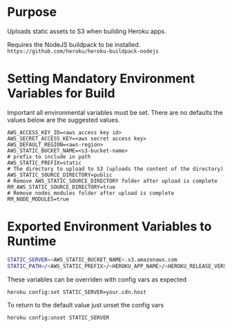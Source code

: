 # Purpose

Uploads static assets to S3 when building Heroku apps.

Requires the NodeJS buildpack to be installed. `https://github.com/heroku/heroku-buildpack-nodejs`


# Setting Mandatory Environment Variables for Build

Important all environmental variables must be set. 
There are no defaults the values below are the suggested values.

```
AWS_ACCESS_KEY_ID=<aws access key id>
AWS_SECRET_ACCESS_KEY=<aws secret access key>
AWS_DEFAULT_REGION=<aws-region>
AWS_STATIC_BUCKET_NAME=<s3-bucket-name>
# prefix to include in path
AWS_STATIC_PREFIX=static
# The directory to upload to S3 (uploads the content of the directory)
AWS_STATIC_SOURCE_DIRECTORY=public
# Remove AWS_STATIC_SOURCE_DIRECTORY folder after upload is complete
RM_AWS_STATIC_SOURCE_DIRECTORY=true
# Remove nodes_modules folder after upload is complete
RM_NODE_MODULES=true
```

# Exported Environment Variables to Runtime

```sh
STATIC_SERVER=<AWS_STATIC_BUCKET_NAME>.s3.amazonaws.com
STATIC_PATH=/<AWS_STATIC_PREFIX>/<HEROKU_APP_NAME>/<HEROKU_RELEASE_VERSION>
```

These variables can be overriden with config vars as expected

```
heroku config:set STATIC_SERVER=your.cdn.host
```

To return to the default value just unset the config vars

```
heroku config:unset STATIC_SERVER
```
